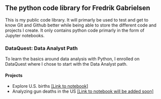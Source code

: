 ## The python code library for Fredrik Gabrielsen

This is my public code library. It will primarly be used to test and get to know Git and Github better while being able to store the different code and projects I create. It only contains python code primarly in the form of Jupyter notebooks. 

### DataQuest: Data Analyst Path
To learn the basics around data analysis with Python, I enrolled on DataQuest where I chose to start with the Data Analyst path.

#### Projects
- Explore U.S. births [\[Link to notebook\]](fredrikgabrielsen.github.io/ExploringUSBirths.ipynb)
- Analyzing gun deaths in the US [\[Link to notebook will be added soon\]](fredrikgabrielsen.github.io/AnalyzingGunDeathsInTheUS.ipynb)
